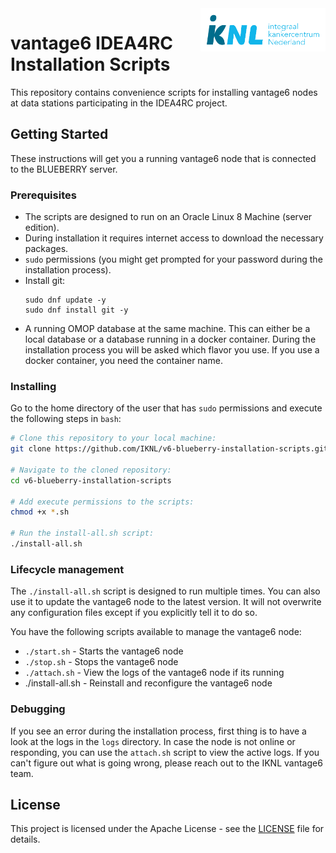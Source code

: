 <img src="https://github.com/IKNL/guidelines/blob/master/resources/logos/iknl_nl.png?raw=true" width=200 align="right">

# vantage6 IDEA4RC Installation Scripts

This repository contains convenience scripts for installing vantage6 nodes at data
stations participating in the IDEA4RC project.

## Getting Started
These instructions will get you a running vantage6 node that is connected to the
BLUEBERRY server.

### Prerequisites

- The scripts are designed to run on an Oracle Linux 8 Machine (server edition).
- During installation it requires internet access to download the necessary packages.
- `sudo` permissions (you might get prompted for your password during the installation
  process).
- Install git:
    ```
    sudo dnf update -y
    sudo dnf install git -y
    ```
- A running OMOP database at the same machine. This can either be a local database or
  a database running in a docker container. During the installation process you will be
  asked which flavor you use. If you use a docker container, you need the container
  name.

### Installing
Go to the home directory of the user that has `sudo` permissions and execute the
following steps in `bash`:

```bash
# Clone this repository to your local machine:
git clone https://github.com/IKNL/v6-blueberry-installation-scripts.git

# Navigate to the cloned repository:
cd v6-blueberry-installation-scripts

# Add execute permissions to the scripts:
chmod +x *.sh

# Run the install-all.sh script:
./install-all.sh
```

### Lifecycle management

The `./install-all.sh` script is designed to run multiple times. You can also use it
to update the vantage6 node to the latest version. It will not overwrite any
configuration files except if you explicitly tell it to do so.

You have the following scripts available to manage the vantage6 node:

- `./start.sh` - Starts the vantage6 node
- `./stop.sh` - Stops the vantage6 node
- `./attach.sh` - View the logs of the vantage6 node if its running
- ./install-all.sh - Reinstall and reconfigure the vantage6 node

### Debugging

If you see an error during the installation process, first thing is to have a look at
the logs in the `logs` directory. In case the node is not online or responding, you can
use the `attach.sh` script to view the active logs. If you can't figure out what is
going wrong, please reach out to the IKNL vantage6 team.

## License

This project is licensed under the Apache License - see the [LICENSE](LICENSE) file for
details.
